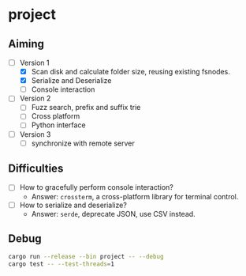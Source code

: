 # project


## Aiming
- [ ] Version 1
  - [x] Scan disk and calculate folder size, reusing existing fsnodes.
  - [x] Serialize and Deserialize
  - [ ] Console interaction
- [ ] Version 2
  - [ ] Fuzz search, prefix and suffix trie
  - [ ] Cross platform
  - [ ] Python interface
- [ ] Version 3
  - [ ] synchronize with remote server

## Difficulties
- [ ] How to gracefully perform console interaction?
  - Answer: `crossterm`, a cross-platform library for terminal control.
- [ ] How to serialize and deserialize?
  - Answer: `serde`, deprecate JSON, use CSV instead.

## Debug
```sh
cargo run --release --bin project -- --debug
cargo test -- --test-threads=1
```
